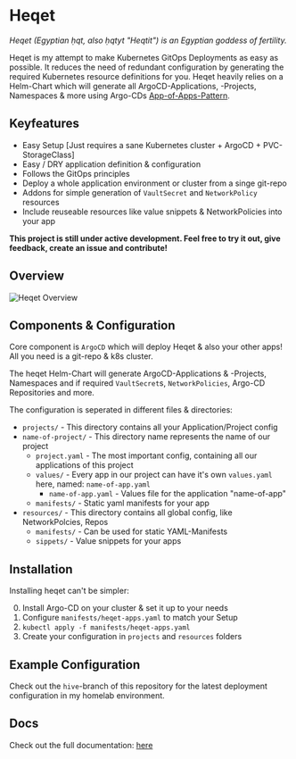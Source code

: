 # Heqet

*Heqet (Egyptian ḥqt, also ḥqtyt "Heqtit") is an Egyptian goddess of fertility.*

Heqet is my attempt to make Kubernetes GitOps Deployments as easy as possible. It reduces the need of redundant configuration by generating the required Kubernetes resource definitions for you. Heqet heavily relies on a Helm-Chart which will generate all ArgoCD-Applications, -Projects, Namespaces & more using Argo-CDs [App-of-Apps-Pattern](https://argoproj.github.io/argo-cd/operator-manual/cluster-bootstrapping/).

## Keyfeatures
 * Easy Setup [Just requires a sane Kubernetes cluster + ArgoCD + PVC-StorageClass]
 * Easy / DRY application definition & configuration
 * Follows the GitOps principles
 * Deploy a whole application environment or cluster from a singe git-repo
 * Addons for simple generation of `VaultSecret` and `NetworkPolicy` resources
 * Include reuseable resources like value snippets & NetworkPolicies into your app

**This project is still under active development. Feel free to try it out, give feedback, create an issue and contribute!**

## Overview

![Heqet Overview](https://nold360.github.io/heqet/assets/heqet-overview.jpg)

## Components & Configuration

Core component is `ArgoCD` which will deploy Heqet & also your other apps! All you need is a git-repo & k8s cluster.

The heqet Helm-Chart will generate ArgoCD-Applications & -Projects, Namespaces and if required `VaultSecret`s, `NetworkPolicies`, Argo-CD Repositories and more. 

The configuration is seperated in different files & directories:

 * `projects/` - This directory contains all your Application/Project config
  * `name-of-project/` - This directory name represents the name of our project
    * `project.yaml` - The most important config, containing all our applications of this project
    * `values/` - Every app in our project can have it's own `values.yaml` here, named: `name-of-app.yaml`
      * `name-of-app.yaml` - Values file for the application "name-of-app"
    * `manifests/` - Static yaml manifests for your app
 * `resources/` - This directory contains all global config, like NetworkPolcies, Repos 
   * `manifests/` - Can be used for static YAML-Manifests
   * `sippets/` - Value snippets for your apps


## Installation

Installing heqet can't be simpler:

0. Install Argo-CD on your cluster & set it up to your needs
1. Configure `manifests/heqet-apps.yaml` to match your Setup
2. `kubectl apply -f manifests/heqet-apps.yaml`
3. Create your configuration in `projects` and `resources` folders 


## Example Configuration

Check out the `hive`-branch of this repository for the latest deployment configuration in my homelab environment.


## Docs

Check out the full documentation: [here](https://nold360.github.io/heqet)

